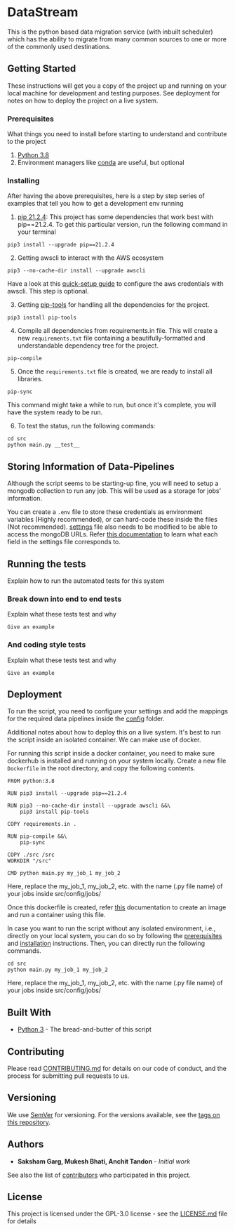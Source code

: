 # DataStream

This is the python based data migration service (with inbuilt scheduler) which has the ability to migrate from many common sources to one or more of the commonly used destinations.

## Getting Started

These instructions will get you a copy of the project up and running on your local machine for development and testing purposes. See deployment for notes on how to deploy the project on a live system.

### Prerequisites

What things you need to install before starting to understand and contribute to the project

1. [Python 3.8](https://www.python.org/downloads/release/python-380/)
2. Environment managers like [conda](https://docs.conda.io/en/latest/) are useful, but optional

### Installing

After having the above prerequisites, here is a step by step series of examples that tell you how to get a development env running

1. [pip 21.2.4](https://pypi.org/project/pip/21.2.4/): This project has some dependencies that work best with pip==21.2.4. To get this particular version, run the following command in your terminal

```
pip3 install --upgrade pip==21.2.4
```

2. Getting awscli to interact with the AWS ecosystem

```
pip3 --no-cache-dir install --upgrade awscli
```

Have a look at this [quick-setup guide](https://docs.aws.amazon.com/cli/latest/userguide/getting-started-quickstart.html) to configure the aws credentials with awscli. This step is optional.

3. Getting [pip-tools](https://github.com/jazzband/pip-tools) for handling all the dependencies for the project.

```
pip3 install pip-tools
```

4. Compile all dependencies from requirements.in file. This will create a new ```requirements.txt``` file containing a beautifully-formatted and understandable dependency tree for the project. 

```
pip-compile
```

5. Once the ```requirements.txt``` file is created, we are ready to install all libraries.

```
pip-sync
```

This command might take a while to run, but once it's complete, you will have the system ready to be run.

6. To test the status, run the following commands:
```
cd src
python main.py __test__
```

## Storing Information of Data-Pipelines

Although the script seems to be starting-up fine, you will need to setup a mongodb collection to run any job. This will be used as a storage for jobs' information.

You can create a ```.env``` file to store these credentials as environment variables (Highly recommended), or can hard-code these inside the files (Not recommended). [settings](src/config/settings.py) file also needs to be modified to be able to access the mongoDB URLs. Refer [this documentation](src/config//README.md) to learn what each field in the settings file corresponds to.

## Running the tests

Explain how to run the automated tests for this system

### Break down into end to end tests

Explain what these tests test and why

```
Give an example
```

### And coding style tests

Explain what these tests test and why

```
Give an example
```

## Deployment

To run the script, you need to configure your settings and add the mappings for the required data pipelines inside the [config](src/config/) folder.

Additional notes about how to deploy this on a live system. It's best to run the script inside an isolated container. We can make use of docker. 

For running this script inside a docker container, you need to make sure dockerhub is installed and running on your system locally. Create a new file ```Dockerfile``` in the root directory, and copy the following contents.

```
FROM python:3.8

RUN pip3 install --upgrade pip==21.2.4

RUN pip3 --no-cache-dir install --upgrade awscli &&\
    pip3 install pip-tools

COPY requirements.in .

RUN pip-compile &&\
    pip-sync

COPY ./src /src
WORKDIR "/src"

CMD python main.py my_job_1 my_job_2
```

Here, replace the my_job_1, my_job_2, etc. with the name (.py file name) of your jobs inside src/config/jobs/

Once this dockerfile is created, refer [this](https://docs.docker.com/get-started/02_our_app/) documentation to create an image and run a container using this file. 

In case you want to run the script without any isolated environment, i.e., directly on your local system, you can do so by following the [prerequisites](#prerequisites) and [installation](#installing) instructions. Then, you can directly run the following commands.

```
cd src
python main.py my_job_1 my_job_2
```
Here, replace the my_job_1, my_job_2, etc. with the name (.py file name) of your jobs inside src/config/jobs/

## Built With

* [Python 3](https://www.python.org/downloads/release/python-380/) - The bread-and-butter of this script

## Contributing

Please read [CONTRIBUTING.md](CONTRIBUTING.md) for details on our code of conduct, and the process for submitting pull requests to us.

## Versioning

We use [SemVer](http://semver.org/) for versioning. For the versions available, see the [tags on this repository](https://github.com/your/project/tags). 

## Authors

* **Saksham Garg, Mukesh Bhati, Anchit Tandon** - *Initial work*

See also the list of [contributors](https://github.com/sak1sham/DataStream/graphs/contributors) who participated in this project.

## License

This project is licensed under the GPL-3.0 license - see the [LICENSE.md](LICENSE.md) file for details
